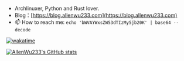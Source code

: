 - Archlinuxer, Python and Rust lover.
- Blog：[https://blog.allenwu233.com](https://blog.allenwu233.com)
- 📫 How to reach me: `echo 'bWVAYWxsZW53dTIzMy5jb20K' | base64 --decode`

[![wakatime](https://wakatime.com/badge/user/e2471ca1-3a06-497c-a813-c7d236cdb632.svg)](https://wakatime.com/@e2471ca1-3a06-497c-a813-c7d236cdb632)

[![AllenWu233's GitHub stats](https://github-readme-stats.vercel.app/api?username=AllenWu233&show_icons=true&theme=tokyonight)](https://github.com/anuraghazra/github-readme-stats)

<!---
AllenWu233/AllenWu233 is a ✨ special ✨ repository because its `README.md` (this file) appears on your GitHub profile.
You can click the Preview link to take a look at your changes.
--->
